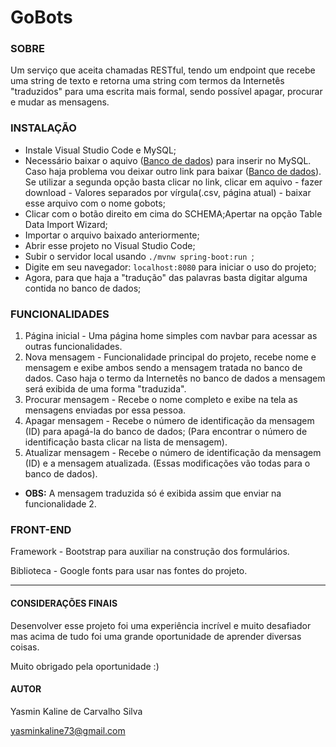 # GoBots

### SOBRE
Um serviço que aceita chamadas RESTful, tendo um endpoint que recebe uma string de texto e retorna uma string com termos da Internetês "traduzidos" para uma escrita mais formal, sendo possível apagar, procurar e mudar as mensagens.

### INSTALAÇÃO
- Instale Visual Studio Code e MySQL;
- Necessário baixar o aquivo ([Banco de dados](https://github.com/Ka1ine/GoBots/blob/master/gobots.csv)) para inserir no MySQL. Caso haja problema vou deixar outro link para baixar ([Banco de dados](https://docs.google.com/spreadsheets/d/1ToMbZGrRzlv3CZDxSa0AoDLpaPJKvKFW3t-cHzBYBpY/edit?usp=sharing)). Se utilizar a segunda opção basta clicar no link, clicar em aquivo - fazer download - Valores separados por vírgula(.csv, página atual) - baixar esse arquivo com o nome gobots;
- Clicar com o botão direito em cima do SCHEMA;Apertar na opção Table Data Import Wizard; 
- Importar o arquivo baixado anteriormente;
- Abrir esse projeto no Visual Studio Code;
- Subir o servidor local usando `./mvnw spring-boot:run `;
- Digite em seu navegador: `localhost:8080` para iniciar o uso do projeto; 
- Agora, para que haja a "tradução" das palavras basta digitar alguma contida no banco de dados;

### FUNCIONALIDADES 

1. Página inicial - Uma página home simples com navbar para acessar as outras funcionalidades.
2. Nova mensagem - Funcionalidade principal do projeto, recebe nome e mensagem e exibe ambos sendo a mensagem tratada no banco de dados. Caso haja o termo da Internetês no banco de dados a mensagem será exibida de uma forma "traduzida".
3. Procurar mensagem - Recebe o nome completo e exibe na tela as mensagens enviadas por essa pessoa.
4. Apagar mensagem - Recebe o número de identificação da mensagem (ID) para apagá-la do banco de dados; (Para encontrar o número de identificação basta clicar na lista de mensagem).
5. Atualizar mensagem - Recebe o número de identificação da mensagem (ID) e a mensagem atualizada. (Essas modificações vão todas para o banco de dados).
- **OBS:** A mensagem traduzida só é exibida assim que enviar na funcionalidade 2.

### FRONT-END
Framework - Bootstrap para auxiliar na construção dos formulários.
>
Biblioteca - Google fonts para usar nas fontes do projeto.

----------------------------
#### CONSIDERAÇÕES FINAIS
Desenvolver esse projeto foi uma experiência incrível e muito desafiador mas acima de tudo foi uma grande oportunidade de aprender diversas coisas.
>
Muito obrigado pela oportunidade :)


#### AUTOR
Yasmin Kaline de Carvalho  Silva
>
yasminkaline73@gmail.com
